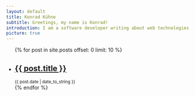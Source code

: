 ```yaml
---
layout: default
title: Konrad Kühne
subtitle: Greetings, my name is Konrad!
introduction: I am a software developer writing about web technologies
picture: true
---
```

 <ul>
{% for post in site.posts offset: 0 limit: 10 %}
  <li class="index-posts">
  <div class="index-post">
    <a class="index-post-item" href="{{ post.url }}">
      <h2>{{ post.title }}</h2>
    </a> 
  </div>
  <div class="index-post">
    <small class="index-post-item">{{ post.date | date_to_string }}</small>
  </div>
  </li>
{% endfor %}
</ul>
